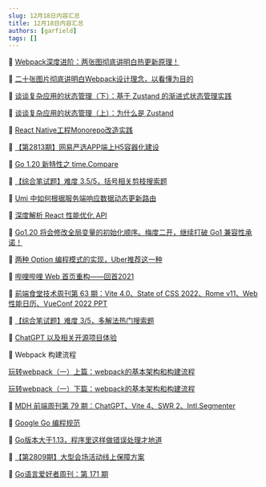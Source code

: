 ```yaml
---
slug: 12月18日内容汇总
title: 12月18日内容汇总
authors: [garfield]
tags: []
---
```


📒 [Webpack深度进阶：两张图彻底讲明白热更新原理！](https://juejin.cn/post/7176963906844246074)

📒 [二十张图片彻底讲明白Webpack设计理念，以看懂为目的](https://juejin.cn/post/7170852747749621791)

📒 [谈谈复杂应用的状态管理（下）：基于 Zustand 的渐进式状态管理实践](https://mp.weixin.qq.com/s/QUpei0fQA4CYYkhamjAdDw)

📒 [谈谈复杂应用的状态管理（上）：为什么是 Zustand](https://juejin.cn/post/7177216308843380797)

📒 [React Native工程Monorepo改造实践](https://juejin.cn/post/7177585131861835837)

📒 [【第2813期】网易严选APP端上H5容器化建设](https://mp.weixin.qq.com/s/JzHA3htAjHXhQ4HeshflzA)

📒 [Go 1.20 新特性之 time.Compare](https://mp.weixin.qq.com/s/setWdt_6S26_-tEX7ua07g)

📒 [【综合笔试题】难度 3.5/5，括号相关剪枝搜索题](https://mp.weixin.qq.com/s/x_Z58gxrzhJURRhIdxfpEg)

📒 [Umi 中如何根据服务端响应数据动态更新路由](https://juejin.cn/post/7176943264749060155)

📒 [深度解析 React 性能优化 API](https://mp.weixin.qq.com/s/svGYB3HvmLDMerlM50BhAg)

📒 [Go1.20 将会修改全局变量的初始化顺序。梅度二开，继续打破 Go1 兼容性承诺！](https://mp.weixin.qq.com/s/rtEhjJhwdkX3U01vHG6S8g)

📒 [两种 Option 编程模式的实现，Uber推荐这一种](https://mp.weixin.qq.com/s/LW8Woq5Rg4x31DbtD-_jeA)

📒 [哔哩哔哩 Web 首页重构——回首2021](https://mp.weixin.qq.com/s/oO-WpgdszWrBxOOxSFWFRw)

📒 [前端食堂技术周刊第 63 期：Vite 4.0、State of CSS 2022、Rome v11、Web 性能日历、VueConf 2022 PPT](https://juejin.cn/post/7176430181765087269)

📒 [【综合笔试题】难度 3/5，多解法热门搜索题](https://juejin.cn/post/7176504540793929789)

📒 [ChatGPT 以及相关开源项目体验](https://juejin.cn/post/7176275850101260325)

📒 Webpack 构建流程

[玩转webpack（一）上篇：webpack的基本架构和构建流程](https://segmentfault.com/a/1190000012081469)

[玩转webpack（一）下篇：webpack的基本架构和构建流程](https://segmentfault.com/a/1190000012099163)

📒 [MDH 前端周刊第 79 期：ChatGPT、Vite 4、SWR 2、Intl.Segmenter](https://mp.weixin.qq.com/s/hqTB22O0SXfMSBrEuvTvjg)

📒 [Google Go 编程规范](https://gocn.github.io/styleguide/docs/02-guide/)

📒 [Go版本大于1.13，程序里这样做错误处理才地道](https://mp.weixin.qq.com/s/SFbSAGwQgQBVWpySYF-rkw)

📒 [【第2809期】大型会场活动线上保障方案](https://mp.weixin.qq.com/s/6dsPnQlq8BfHkdibfiNcUg)

📒 [Go语言爱好者周刊：第 171 期](https://mp.weixin.qq.com/s/5aScdlfyWM25VoekLlHhVQ)
